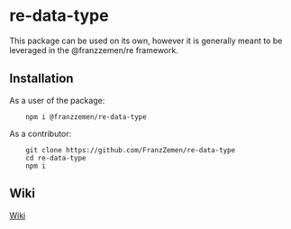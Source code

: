 # re-data-type
This package can be used on its own, however it is generally meant to be leveraged in the @franzzemen/re framework.

## Installation

As a user of the package:

        npm i @franzzemen/re-data-type

As a contributor:

        git clone https://github.com/FranzZemen/re-data-type
        cd re-data-type
        npm i

## Wiki
[Wiki](./ts-src/wiki/wiki.md)
